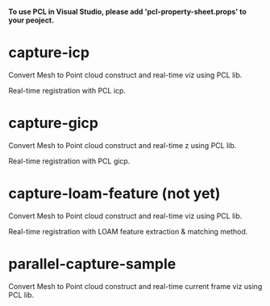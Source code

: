 **To use PCL in Visual Studio, please add 'pcl-property-sheet.props' to your peoject.**

# capture-icp

Convert Mesh to Point cloud construct and real-time viz using PCL lib.

Real-time registration with PCL icp.


# capture-gicp

Convert Mesh to Point cloud construct and real-time z using PCL lib.

Real-time registration with PCL gicp.


# capture-loam-feature (not yet)

Convert Mesh to Point cloud construct and real-time viz using PCL lib.

Real-time registration with LOAM feature extraction & matching method.


# parallel-capture-sample

Convert Mesh to Point cloud construct and real-time current frame viz using PCL lib.